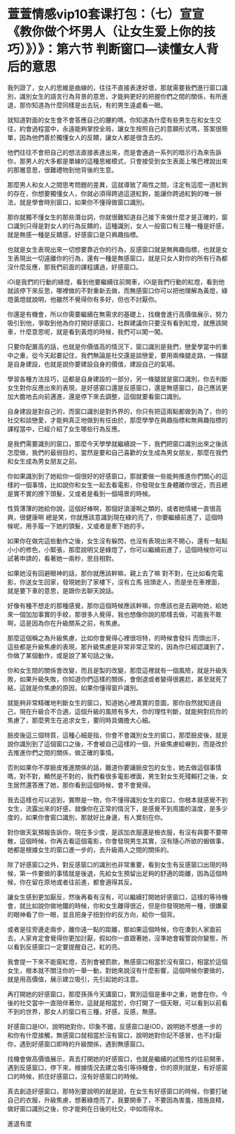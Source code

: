 # 萱萱情感vip10套课打包：（七）宣宣《教你做个坏男人（让女生爱上你的技巧）》）》：第六节 判断窗口—读懂女人背后的意思

我列證了，女人的思維是曲線的，往往不直接表達好壞，那就需要我們進行窗口識別，識別女生的語言行為背景的意思，才能夠更好的把握你們之間的關係，有所進退，那你知道為什麼同樣是出去玩，有的男生遠處看一眼。

就知道對面的女生會不會答應自己的腰約嗎，你知道為什麼有些男生在和女生交往，約會過程當中，永遠能夠掌控全局，讓女生按照自己的意願形式嗎，答案很簡單，因為他們善於獨懂女人的反饋，讓女人都是很含去的。

他們往往不會把自己的想法直接表達出來，而是會通過一系列的暗示行為來告訴你，那男人的大多都是單線的這種思維模式，只會接受到女生表面上嘴巴裡說出來的那層意思，很難禮物到他背後的生意。

那麼男人和女人之間思考問題的差異，這就導致了兩性之間，注定有這麼一道紅鉤的存在，你想要獨懂女人，你就必須得跨過這道紅鉤，能讓你跨過紅鉤的唯一辦法，就是學會時別窗口，如果你不懂得做窗口識別。

那你就獨不懂女生的那些潛台詞，你就很難知道自己接下來做什麼才是正確的，窗口識別只得是對女人的行為反饋的，這種識別，女人一般窗口有三種一種是好感，就是無感一種是反饋感，好感窗口是只興趣指標。

也就是女生表現出來一切想要靠近你的行為，反感窗口就是無興趣指標，也就是女生表現出一切遠離你的行為，還有一種是無感窗口，就是只女人對你的所有行為都沒什麼反應，那我們前面的課程講過，好感窗口。

iOi是我們的行動的綠燈，看到他要繼續往前開車，iOi是我們行動的紅燈，看到他就該停下來反思，哪裡做的不對重新去做，而無感窗口你可以把他理解為黃燈，綠燈黃燈就說明，他雖然不覺得你有多好，但也不討厭你。

你還是有機會，所以你需要繼續在無需求的基礎上，找機會進行高價值展示，努力吸引到他，爭取到他為你打開好感窗口，社群建議你只要沒有看到紅燈，就應該開車，什麼意思呢，就是看到黃燈的時候，我們可以闖一闖。

只要你配置高的話，也就是你價值高的情況下，窗口識別是我們，戀愛學當中的重中之重，從今天起要記住，我們無論是社交還是談戀愛，要用兩條腿走路，一條腿是自身建設，也就是說你要建設自身的價值，建設自己的氣場。

學習各種方法技巧，這都是自身建設的一部分，另一條腿就是窗口識別，你去判斷女生對你反應出來的表現，是好感窗口還是反感窗口，還是無感窗口，自己應該更加大膽地去向前邁進，還是停下來去調整，這個就要看窗口識別。

自身建設是對自己的，而窗口識別是對外界的，你只有把這兩點都做到為了，你的社交和談戀愛，才能夠真正地做到有任由於，那麼學學在興趣指標和無興趣指標的課程當中，已經介紹了女生哪些行為反應。

是我們需要識別的窗口，那麼今天學學就繼續說一下，我們把窗口識別出來之後該怎麼做，我們的最弱目的，當然是要和自己喜歡的女生成為男女朋友，那麼在我們和女生成為男女朋友之前。

你如果識別到了她給你一個很好的好感窗口，那就要做一些能夠推進你們關心的這樣的一個事情，比如說你和女生一起去看電影，你發現女生身體離你很近，而且總是實不實的撩下頭髮，又或者是看到一個場景的時候。

性質薄薄的她給你說，這個好棒啊，那個好浪漫啊之類的，或者她情緒一直很高興，很健康啊 總是笑，你就應該意識到現在綠的亮了，你要繼續前進了，這個時候呢，用手履一下她的頭髮，又或者是牽下她的手。

如果你在做完這些動作之後，女生沒有躲閃，也沒有表現出來不開心，還有一點點小小的修色，小緊張，那麼說明又是綠燈了，你可以繼續前進了，這個時候你可以試著申請的，看著她一兩秒，思目相對。

如果她沒有回避眼神的話，那你就應該幹嘛，親上去了嘛 對不對，在比如看完電影，你送女生回家，發現她到了家樓下，沒有立馬 扭頭走人，而是坐在車裡面，就是要下車的意思，是跟你去聊天說話。

好像有種不想走的那種感覺，那你這個時候應該幹嘛，你應該也是去親吻她，給她來一個加加事實的手紋，那很多人覺得，我也想像你說的那樣去做，可能我不敢啊，這是因為你在升級關系之前，有焦慮。

那麼這個稱之為升級焦慮，比如你會覺得心裡很坦特，的時候會發抖 而頭出汗，這些都是升級焦慮的表現，那升級焦慮是非常非常正常的，因為你已經認識到了，你做了某個動作，或是說了某句話之後。

你和女生間的關係會改變，而且是製的改變，那麼這裡就有一個風險，就是升級失敗，如果升級失敗，你知道你們這樣的關係，會倒退或者變得很尷尬，甚至就死了結，這就是你焦慮的原因，如果你懂得窗戶識別。

就能夠非常精確地判斷女生的窗口，知道她心裡真實的意圖，那你自然就知道自己，現在升級合不合適，這個升級的風險有多大，你的理性判斷，就能夠對抗你的焦慮了，那麼男生在追求女生，要同時具備擔大心細。

臉皮後這三個特質，這種心細是指，你會不會識別女生的窗口，那麼臉皮後，就是說你識別到了這個窗口之後，不會被自己這樣的一個，升級焦慮給嚇到，而是改於去推進你們之間的關係，做正確的事情。

否則如果你不厚臉皮推進關係的話，難道你要讓臉皮包的女生，她去做這個事情嗎，對不對，顯然是不對的，我們看很多電影裡面，男生對女生死殘賴打之後，女生居然還答應了她，那你看到這個時候，會不會覺得。

我去這樣也可以追到，實際是一物，你不懂得識別女生的窗口，你根本就感覺不到女生，流露出來的好感，就像你在正常的情況下，是感覺不到周圍的溫度，是多少度的，如果你會窗口識別，那就好比身邊，有人實刻在你。

對你做天氣預報告訴你，現在多少度，是該加衣服還是檢衣服，有沒有與要不要帶散，這個時候，你再去看這個電影，你會發現男生其實，沒有隨心所欲的蝦做事，她都是根據女生的窗口進一步的，去升級兩人之間的關係的。

除了好感窗口之外，對反感窗口的識別也非常重要，看到女生有反感窗口出現的時候，第一件要做的事情就是後退，先給女生預留出足夠的舒適的距離，因為這個時候，你在留在原地或者往前進，都會適得其反。

讓女生感到更加厭反，然後再看有沒有，可以繼續打開她好感窗口，這樣的等待機會，就比如說你做地鐵的時候，你和女生離得很近，但是你發現她用一種，很嫌棄的眼神看了你一眼，並且把身子扭到你的反方向，給你一個背。

或者是往旁邊走兩步，離你遠一點的距離，那如果這個時候，你在湊到人家面前去，人家肯定會覺得你更加討厭，假如你一直跟著她，沒準她會報警說你變態，所以看到反感窗口一定要提醒自己，紅的亮。

我會提一下來不能窗紅燈，否則會被罰款，無感窗口相當於沒有窗口，相當於這個女生，根本就不關注你的一舉一動，對她來說沒有什麼影響，這個時候你要做的，就是用高價值，展示建立吸引，先引起她的注意。

再打開她的好感窗口，那麼孫孫今天講窗口，實別這個是重中之重，她會在你，今後的社交當中一直陪伴著你，這就是相當於，你打開了一個天眼，可以看到以前看不到的世界，那女人的窗口有三種，好感，反感，無感。

好感窗口是IOI，說明她對你，印象不錯，反感窗口是IOD，說明她不想進一步的和你有什麼接觸，無感窗口就相當於沒有窗口，說明她對你記不感冒，也不討厭你，遇到好感窗口即時的升級關係，遇到無感窗口。

找機會做高價值展示，真去打開她的好感窗口，也就是繼續的試態性的往前開車，遇到反感窗口，停下來，根據情況去建立吸引等待機會，你的原則就是，有好感窗口的時候，抓住好感窗口，沒有好感窗口的時候。

真去創造好感窗口，那特別要說明的就是說，在女生有好感窗口的時候，你要打破自己的衣服，升級焦慮，想著綠燈亮了，我要開車了，不要因為害羞，措施良精，做好窗口識別之後，你才能夠在日後的社交，中如雨得水。

進退有度